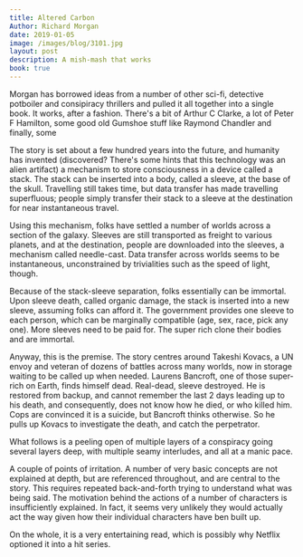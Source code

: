 ```yaml
---
title: Altered Carbon
Author: Richard Morgan
date: 2019-01-05
image: /images/blog/3101.jpg
layout: post
description: A mish-mash that works
book: true
---
```


Morgan has borrowed ideas from a number of other sci-fi, detective potboiler and consipiracy thrillers and pulled it all together into a single book. It works, after a fashion. There's a bit of Arthur C Clarke, a lot of Peter F Hamilton, some good old Gumshoe stuff like Raymond Chandler and finally, some 

The story is set about a few hundred years into the future, and humanity has invented (discovered? There's some hints that this technology was an alien artifact) a mechanism to store consciousness in a device called a stack. The stack can be inserted into a body, called a sleeve, at the base of the skull. Travelling still takes time, but data transfer has made travelling superfluous; people simply transfer their stack to a sleeve at the destination for near instantaneous travel.

Using this mechanism, folks have settled a number of worlds across a section of the galaxy. Sleeves are still transported as freight to various planets, and at the destination, people are downloaded into the sleeves, a mechanism called needle-cast. Data transfer across worlds seems to be instantaneous, unconstrained by trivialities such as the speed of light, though.

Because of the stack-sleeve separation, folks essentially can be immortal. Upon sleeve death, called organic damage, the stack is inserted into a new sleeve, assuming folks can afford it. The government provides one sleeve to each person, which can be marginally compatible (age, sex, race, pick any one). More sleeves need to be paid for. The super rich clone their bodies and are immortal.

Anyway, this is the premise. The story centres around Takeshi Kovacs, a UN envoy and veteran of dozens of battles across many worlds, now in storage waiting to be called up when needed. Laurens Bancroft, one of those super-rich on Earth, finds himself dead. Real-dead, sleeve destroyed. He is restored from backup, and cannot remember the last 2 days leading up to his death, and consequently, does not know how he died, or who killed him. Cops are convinced it is a suicide, but Bancroft thinks otherwise. So he pulls up Kovacs to investigate the death, and catch the perpetrator.

What follows is a peeling open of multiple layers of a conspiracy going several layers deep, with multiple seamy interludes, and all at a manic pace.

A couple of points of irritation. A number of very basic concepts are not explained at depth, but are referenced throughout, and are central to the story. This requires repeated back-and-forth trying to understand what was being said. The motivation behind the actions of a number of characters is insufficiently explained. In fact, it seems very unlikely they would actually act the way given how their individual characters have ben built up.

On the whole, it is a very entertaining read, which is possibly why Netflix optioned it into a hit series.

